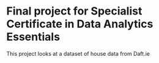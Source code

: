 # Final project for Specialist Certificate in Data Analytics Essentials
 
 This project looks at a dataset of house data from Daft.ie
